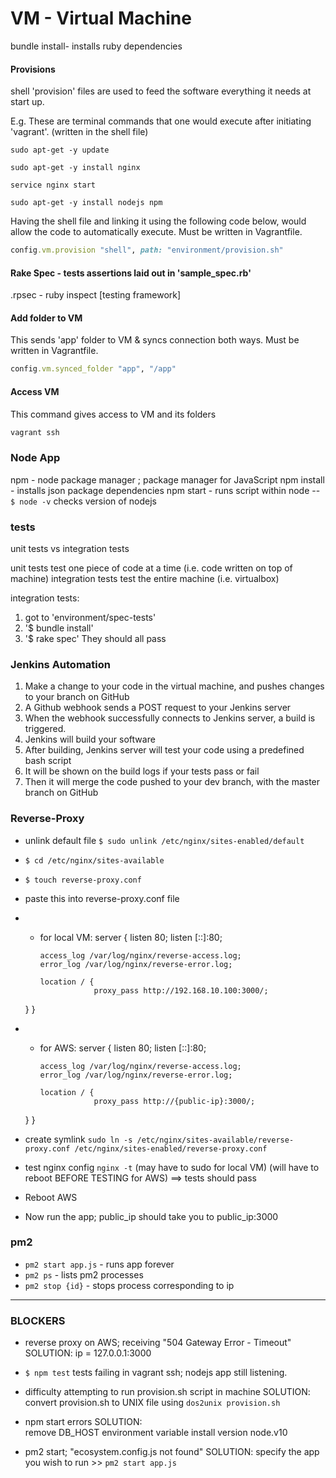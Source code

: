 # VM - Virtual Machine
bundle install- installs ruby dependencies

#### Provisions

shell 'provision' files are used to feed the software everything it needs at start up.

E.g. These are terminal commands that one would execute after initiating 'vagrant'. (written in the shell file)
```
sudo apt-get -y update

sudo apt-get -y install nginx

service nginx start

sudo apt-get -y install nodejs npm
```
Having the shell file and linking it using the following code below, would allow the code to automatically execute.
Must be written in Vagrantfile.
```ruby
config.vm.provision "shell", path: "environment/provision.sh"
```
#### Rake Spec - tests assertions laid out in 'sample_spec.rb'
.rpsec - ruby inspect [testing framework]

#### Add folder to VM
This sends 'app' folder to VM & syncs connection both ways.
Must be written in Vagrantfile.
```ruby
config.vm.synced_folder "app", "/app"
```

#### Access VM
This command gives access to VM and its folders

```bash
vagrant ssh
```

### Node App
npm - node package manager ; package manager for JavaScript
npm install - installs json package dependencies
npm start - runs script within node
-- `$ node -v` checks version of nodejs
### tests

unit tests vs integration tests

unit tests test one piece of code at a time (i.e. code written on top of machine)
integration tests test the entire machine (i.e. virtualbox)

integration tests:
1. got to 'environment/spec-tests'
2. '$ bundle install'
3. '$ rake spec'
They should all pass


### Jenkins Automation

1. Make a change to your code in the virtual machine, and pushes changes to your branch on GitHub
2. A Github webhook sends a POST request to your Jenkins server
3. When the webhook successfully connects to Jenkins server, a build is triggered.
4. Jenkins will build your software
5. After building, Jenkins server will test your code using a predefined bash script
6. It will be shown on the build logs if your tests pass or fail
7. Then it will merge the code pushed to your dev branch, with the master branch on GitHub

### Reverse-Proxy

- unlink default file
`$ sudo unlink /etc/nginx/sites-enabled/default`

- `$ cd /etc/nginx/sites-available`
- `$ touch reverse-proxy.conf`

- paste this into reverse-proxy.conf file

- - for local VM:
server {
        listen 80;
        listen [::]:80;

        access_log /var/log/nginx/reverse-access.log;
        error_log /var/log/nginx/reverse-error.log;

        location / {
                    proxy_pass http://192.168.10.100:3000/;
  }
}

- - for AWS:
server {
        listen 80;
        listen [::]:80;

        access_log /var/log/nginx/reverse-access.log;
        error_log /var/log/nginx/reverse-error.log;

        location / {
                    proxy_pass http://{public-ip}:3000/;
  }
}

- create symlink
`sudo ln -s /etc/nginx/sites-available/reverse-proxy.conf /etc/nginx/sites-enabled/reverse-proxy.conf`

- test nginx config
`nginx -t`
(may have to sudo for local VM)
(will have to reboot BEFORE TESTING for AWS)
==> tests should pass

- Reboot AWS

- Now run the app; public_ip should take you to public_ip:3000

### pm2

- `pm2 start app.js` - runs app forever
- `pm2 ps` - lists pm2 processes
- `pm2 stop {id}` - stops process corresponding to ip


---------------------------------------------

### BLOCKERS

- reverse proxy on AWS; receiving "504 Gateway Error - Timeout"
SOLUTION: ip = 127.0.0.1:3000

- `$ npm test` tests failing in vagrant ssh; nodejs app still listening.

- difficulty attempting to run provision.sh script in machine
SOLUTION:
convert provision.sh to UNIX file using `dos2unix provision.sh`

- npm start errors
SOLUTION:  
remove DB_HOST environment variable
install version node.v10

- pm2 start; "ecosystem.config.js not found"
SOLUTION: specify the app you wish to run >> `pm2 start app.js`
